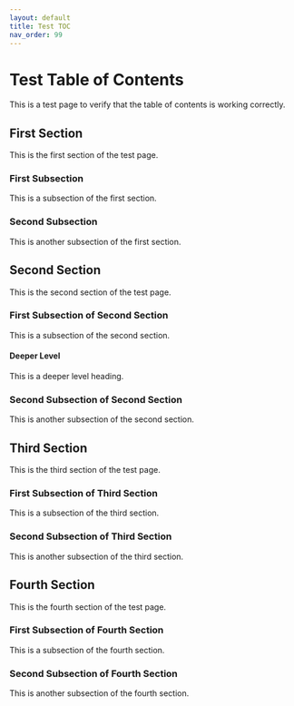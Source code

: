 ```yaml
---
layout: default
title: Test TOC
nav_order: 99
---
```


# Test Table of Contents

This is a test page to verify that the table of contents is working correctly.

## First Section

This is the first section of the test page.

### First Subsection

This is a subsection of the first section.

### Second Subsection

This is another subsection of the first section.

## Second Section

This is the second section of the test page.

### First Subsection of Second Section

This is a subsection of the second section.

#### Deeper Level

This is a deeper level heading.

### Second Subsection of Second Section

This is another subsection of the second section.

## Third Section

This is the third section of the test page.

### First Subsection of Third Section

This is a subsection of the third section.

### Second Subsection of Third Section

This is another subsection of the third section.

## Fourth Section

This is the fourth section of the test page.

### First Subsection of Fourth Section

This is a subsection of the fourth section.

### Second Subsection of Fourth Section

This is another subsection of the fourth section. 